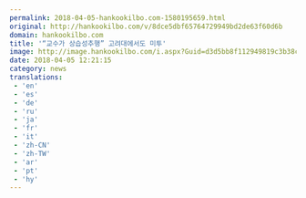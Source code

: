 ```yaml
---
permalink: 2018-04-05-hankookilbo.com-1580195659.html
original: http://hankookilbo.com/v/8dce5dbf65764729949bd2de63f60d6b
domain: hankookilbo.com
title: '“교수가 상습성추행” 고려대에서도 미투'
image: http://image.hankookilbo.com/i.aspx?Guid=d3d5bb8f112949819c3b38c75a355de5&Month=201803&size=980
date: 2018-04-05 12:21:15
category: news
translations: 
 - 'en'
 - 'es'
 - 'de'
 - 'ru'
 - 'ja'
 - 'fr'
 - 'it'
 - 'zh-CN'
 - 'zh-TW'
 - 'ar'
 - 'pt'
 - 'hy'
---
```


